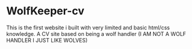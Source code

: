 # WolfKeeper-cv
This is the first website i built with very limited and basic html/css knowledge. A CV site based on being a wolf handler (I AM NOT A WOLF HANDLER I JUST LIKE WOLVES)
